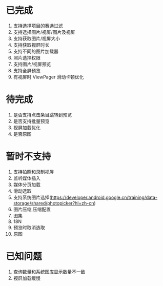 # 已完成
1. 支持选择项目的赛选过滤
2. 支持选择图片/视屏/图片及视屏
3. 支持获取图片/视屏大小
4. 支持获取视屏时长
5. 支持不同的图片加载器
6. 照片选择权限
7. 支持图片/视屏预览
8. 支持全屏预览
9. 有视屏时 ViewPager 滑动卡顿优化


# 待完成

1. 是否支持点击条目跳转到预览 
2. 是否支持批量预览
3. 视屏加载优化
4. 是否原图

# 暂时不支持
1. 支持拍照和录制视屏
2. 监听媒体插入
3. 媒体分页加载
4. 滑动选取
5. 支持系统图片选择(https://developer.android.google.cn/training/data-storage/shared/photopicker?hl=zh-cn)
6. 图片压缩,压缩配置
7. 图集
8. 18N
9. 预览时取消选取
10. 原图

# 已知问题
1. 查询数量和系统图库显示数量不一致
2. 视屏加载缓慢
